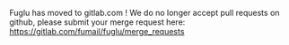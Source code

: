 Fuglu has moved to gitlab.com ! We do no longer accept pull requests on github, please submit your merge request here:
https://gitlab.com/fumail/fuglu/merge_requests

